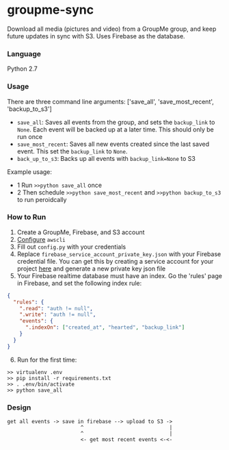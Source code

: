 # groupme-sync
Download all media (pictures and video) from a GroupMe group, and keep future updates in sync with S3. Uses Firebase as the database.

### Language
Python 2.7

### Usage
There are three command line arguments: ['save_all', 'save_most_recent', 'backup_to_s3']
- `save_all`: Saves all events from the group, and sets the `backup_link` to `None`. Each event will be backed up at a later time. This should only be run once
- `save_most_recent`: Saves all new events created since the last saved event. This set the `backup_link` to `None`.
- `back_up_to_s3`: Backs up all events with `backup_link=None` to S3

Example usage:
- 1 Run `>>python save_all` once
- 2 Then schedule `>>python save_most_recent` and `>>python backup_to_s3` to run peroidcally

### How to Run
1. Create a GroupMe, Firebase, and S3 account
2. [Configure](http://docs.aws.amazon.com/cli/latest/userguide/installing.html) `awscli`
3. Fill out `config.py` with your credentials
4. Replace `firebase_service_account_private_key.json` with your Firebase credential file. You can get this by creating a service account for your project [here](https://console.firebase.google.com/project/YOUR-PROJECT/settings/serviceaccounts) and generate a new private key json file
5. Your Firebase realtime database must have an index. Go the 'rules' page in Firebase, and set the following index rule:
```json
{
  "rules": {
    ".read": "auth != null",
    ".write": "auth != null",
    "events": {
      ".indexOn": ["created_at", "hearted", "backup_link"]
    }
  }
}
```
6. Run for the first time:
```
>> virtualenv .env
>> pip install -r requirements.txt
>> . .env/bin/activate
>> python save_all
```

### Design
```
get all events -> save in firebase --> upload to S3 ->
                        ^                            |
                        ^                            |
                        <- get most recent events <-<-
```

